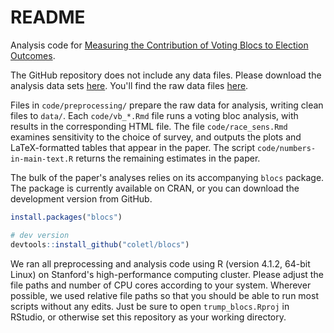 # README

Analysis code for [Measuring the Contribution of Voting Blocs to Election Outcomes](https://osf.io/preprints/socarxiv/c9fkg).

The GitHub repository does not include any data files. Please download the analysis data sets [here](https://dataverse.harvard.edu/dataset.xhtml?persistentId=doi:10.7910/DVN/3LWMM9). You'll find the raw data files [here](https://www.dropbox.com/scl/fo/5rh657wqziobgl0baqnm9/h?dl=0&rlkey=046s9n53v5iwk4jbrvo7f1lqp).

Files in `code/preprocessing/` prepare the raw data for analysis, writing clean files to `data/`. Each `code/vb_*.Rmd` file runs a voting bloc analysis, with results in the corresponding HTML file. The file `code/race_sens.Rmd` examines sensitivity to the choice of survey, and outputs the plots and LaTeX-formatted tables that appear in the paper. The script `code/numbers-in-main-text.R` returns the remaining estimates in the paper.


The bulk of the paper's analyses relies on its accompanying `blocs` package. The package is currently available on CRAN, or you can download the development version from GitHub.
```r
install.packages("blocs")

# dev version
devtools::install_github("coletl/blocs")
```

We ran all preprocessing and analysis code using R (version 4.1.2, 64-bit Linux) on Stanford's high-performance computing cluster. Please adjust the file paths and number of CPU cores according to your system. Wherever possible, we used relative file paths so that you should be able to run most scripts without any edits. Just be sure to open `trump_blocs.Rproj` in RStudio, or otherwise set this repository as your working directory.
